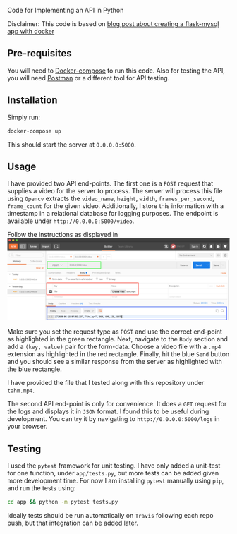 Code for Implementing an API in Python

Disclaimer: This code is based on [blog post about creating a flask-mysql app with docker](https://stavshamir.github.io/python/dockerizing-a-flask-mysql-app-with-docker-compose/)

## Pre-requisites
You will need to [Docker-compose](https://docs.docker.com/compose/install/) to run this code.
Also for testing the API, you will need [Postman](https://www.postman.com/downloads/) or a different tool for API testing.


## Installation
Simply run:
```bash
docker-compose up
```

This should start the server at `0.0.0.0:5000`.

## Usage
I have provided two API end-points. The first one is a `POST` request that supplies a video for the server to process. The server will process this file using `Opencv` extracts the `video_name`, `height`, `width`, `frames_per_second`, `frame_count` for the given video. Additionally, I store this information with a timestamp in a relational database for logging purposes. The endpoint is available under `http://0.0.0.0:5000/video`.

Follow the instructions as displayed in ![Post request](/instructions.png "Figure 1: Instructions for submitting a POST request")<br/>

Make sure you set the request type as `POST` and use the correct end-point as highlighted in the green rectangle. Next, navigate to the `Body` section and add a `(key, value)` pair for the form-data. Choose a video file with a `.mp4` extension as highlighted in the red rectangle. Finally, hit the blue `Send` button and you should see a similar response from the server as highlighted with the blue rectangle.

I have provided the file that I tested along with this repository under `tahm.mp4`.

The second API end-point is only for convenience. It does a `GET` request for the logs and displays it in `JSON` format. I found this to be useful during development. You can try it by navigating to `http://0.0.0.0:5000/logs` in your browser.

## Testing
I used the `pytest` framework for unit testing. I have only added a unit-test for one function, under `app/tests.py`, but more tests can be added given more development time. For now I am installing `pytest` manually using `pip`, and run the tests using:
```bash
cd app && python -m pytest tests.py
```
Ideally tests should be run automatically on `Travis` following each repo push, but that integration can be added later.
